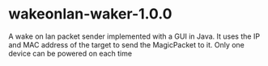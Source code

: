 # wakeonlan-waker-1.0.0

A wake on lan packet sender implemented with a GUI in Java. It uses the IP and MAC address of the target to send the MagicPacket to it. Only one device can be powered on each time

